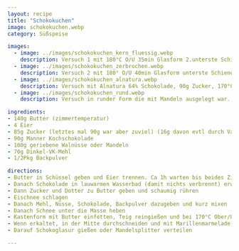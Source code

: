 ```yaml
---
layout: recipe
title: "Schokokuchen"
image: schokokuchen.webp
category: Süßspeise

images:
  - image: ../images/schokokuchen_kern_fluessig.webp
    description: Versuch 1 mit 180°C O/U 35min Glasform 2.unterste Schiene war oben schon sehr dunkel aber beim rausgeben im Kern noch flüssig! nach weiteren 10min (rohr etwas ausgekühlt) ging es
  - image: ../images/schokokuchen_zerbrochen.webp
    description: Versuch 2 mit 180° O/U 40min Glasform unterste Schiene klebte in Form (evtl wegen Backtrennspray oder unterster Form?). Kern war noch leicht flüssig. Oben wären aber max +5min (=45MIN) möglich sonst wird es zu dunkel.
  - image: ../images/schokokuchen_alnatura.webp
    description: Versuch mit Alnatura 64% Schokolade, 90g Zucker, 170°C 50min. Ergebnis war gut aber nicht so gut wie mit Manner Schokolade und zu wenig süß (weil Manner Schoko mehr Zucker hat). War aber etwas zu trocken (wegen anderer Schoko oder langen Backdauer?)
  - image: ../images/schokokuchen_rund.webp
    description: Versuch in runder Form die mit Mandeln ausgelegt war. Geschmacklich OK (mit Marillenmarmelade) aber etwas trocken, schaut nicht sehr gut aus

ingredients:
- 140g Butter (zimmertemperatur)
- 4 Eier
- 85g Zucker (letztes mal 90g war aber zuviel) (16g davon evtl durch Vanillezucker ersetzen)
- 90g Manner Kochschokolade
- 100g geriebene Walnüsse oder Mandeln
- 70g Dinkel-VK-Mehl
- 1/2Pkg Backpulver

directions:
- Butter in Schüssel geben und Eier trennen. Ca 1h warten bis beides Zimmertemperatur hat oder kurz in warmes Backrohr stellen.
- Danach Schokolade in lauwarmen Wasserbad (damit nichts verbrennt) erweichen (später mit Teigkarte ausputzen damit alles rausgeht)
- Dann Zucker und Dotter zu Butter geben und schaumig rühren
- Eischnee schlagen
- Danach Mehl, Nüsse, Schokolade, Backpulver dazugeben und kurz mixen
- Danach Schnee unter die Masse heben
- Kastenform mit Butter einfetten, Teig reingießen und bei 170°C Ober/Unterhitze 45min backen
- Wenn erkaltet, in der Mitte durchschneiden und mit Marillenmarmelade bestreichen (auch Seite und Oberfläche)
- Darauf Schokoglasur gießen oder Mandelsplitter verteilen

---
```

